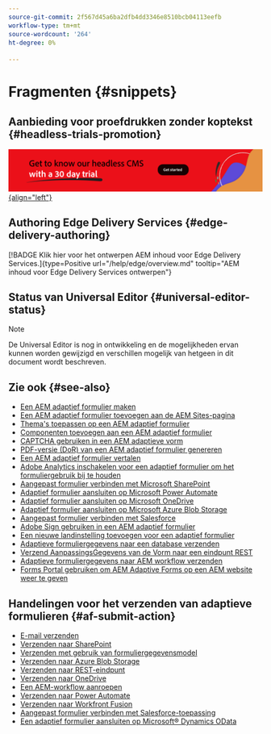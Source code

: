 ```yaml
---
source-git-commit: 2f567d45a6ba2dfb4dd3346e8510bcb04113eefb
workflow-type: tm+mt
source-wordcount: '264'
ht-degree: 0%

---
```

# Fragmenten {#snippets}

## Aanbieding voor proefdrukken zonder koptekst {#headless-trials-promotion}

[![Ontdek onze headless CMS met proefversie van 30 dagen](./assets/aem-headless-trial-promo.png){align="left"}](https://commerce.adobe.com/business-trial/sign-up?items%5B0%5D%5Bid%5D=649A1AF5CBC5467A25E84F2561274821&amp;cli=headless_exl_banner_campaign&amp;co=US&amp;lang=en)

## Authoring Edge Delivery Services {#edge-delivery-authoring}

[!BADGE Klik hier voor het ontwerpen AEM inhoud voor Edge Delivery Services.]{type=Positive url="/help/edge/overview.md" tooltip="AEM inhoud voor Edge Delivery Services ontwerpen"}

## Status van Universal Editor {#universal-editor-status}

>[!NOTE]
>
>De Universal Editor is nog in ontwikkeling en de mogelijkheden ervan kunnen worden gewijzigd en verschillen mogelijk van hetgeen in dit document wordt beschreven.

## Zie ook {#see-also}

* [Een AEM adaptief formulier maken](/help/forms/creating-adaptive-form-core-components.md)
* [Een AEM adaptief formulier toevoegen aan de AEM Sites-pagina](/help/forms/create-or-add-an-adaptive-form-to-aem-sites-page.md)
* [Thema&#39;s toepassen op een AEM adaptief formulier](/help/forms/using-themes-in-core-components.md)
* [Componenten toevoegen aan een AEM adaptief formulier](https://experienceleague.adobe.com/docs/experience-manager-core-components/using/adaptive-forms/introduction.html#components)
* [CAPTCHA gebruiken in een AEM adaptieve vorm](/help/forms/captcha-adaptive-forms-core-components.md)
* [PDF-versie (DoR) van een AEM adaptief formulier genereren](/help/forms/generate-document-of-record-core-components.md)
* [Een AEM adaptief formulier vertalen](/help/forms/using-aem-translation-workflow-to-localize-adaptive-forms-core-components.md)
* [Adobe Analytics inschakelen voor een adaptief formulier om het formuliergebruik bij te houden](/help/forms/enable-adobe-analytics-adaptive-form-using-experience-cloud-setup-automation.md)
* [Aangepast formulier verbinden met Microsoft SharePoint](/help/forms/configure-submit-actions-core-components.md#submit-to-sharedrive)
* [Adaptief formulier aansluiten op Microsoft Power Automate](/help/forms/configure-submit-actions-core-components.md#microsoft-power-automate)
* [Adaptief formulier aansluiten op Microsoft OneDrive](/help/forms/configure-submit-actions-core-components.md#create-a-onedrive-configuration)
* [Adaptief formulier aansluiten op Microsoft Azure Blob Storage](/help/forms/configure-submit-actions-core-components.md#azure-blob-storage)
* [Aangepast formulier verbinden met Salesforce](/help/forms/oauth2-client-credentials-flow-for-server-to-server-integration.md)
* [Adobe Sign gebruiken in een AEM adaptief formulier](/help/forms/working-with-adobe-sign.md)
* [Een nieuwe landinstelling toevoegen voor een adaptief formulier](/help/forms/supporting-new-language-localization-core-components.md)
* [Adaptieve formuliergegevens naar een database verzenden](https://experienceleague.adobe.com/docs/experience-manager-cloud-service/content/forms/integrate/use-form-data-model/data-integration.html)
* [Verzend AanpassingsGegevens van de Vorm naar een eindpunt REST](/help/forms/configure-submit-actions-core-components.md#submit-to-rest-endpoint)
* [Adaptieve formuliergegevens naar AEM workflow verzenden](/help/forms/configure-submit-actions-core-components.md#invoke-an-aem-workflow)
* [Forms Portal gebruiken om AEM Adaptive Forms op een AEM website weer te geven](/help/forms/configure-forms-portal.md)

## Handelingen voor het verzenden van adaptieve formulieren {#af-submit-action}

* [E-mail verzenden](/help/forms/configure-submit-action-send-email.md)
* [Verzenden naar SharePoint](/help/forms/configure-submit-action-sharepoint.md)
* [Verzenden met gebruik van formuliergegevensmodel](/help/forms/using-form-data-model.md#write-submitted-adaptive-form-data-into-data-sources-write-af)
* [Verzenden naar Azure Blob Storage](/help/forms/configure-submit-action-azure-blob-storage.md)
* [Verzenden naar REST-eindpunt](/help/forms/configure-submit-action-restpoint.md)
* [Verzenden naar OneDrive](/help/forms/configure-submit-action-onedrive.md)
* [Een AEM-workflow aanroepen](/help/forms/configure-submit-action-workflow.md)
* [Verzenden naar Power Automate](/help/forms/forms-microsoft-power-automate-integration.md)
* [Verzenden naar Workfront Fusion](/help/forms/submit-adaptive-form-to-workfront-fusion.md)
* [Aangepast formulier verbinden met Salesforce-toepassing](/help/forms/oauth2-client-credentials-flow-for-server-to-server-integration.md)
* [Een adaptief formulier aansluiten op Microsoft® Dynamics OData](/help/forms/ms-dynamics-odata-configuration.md)